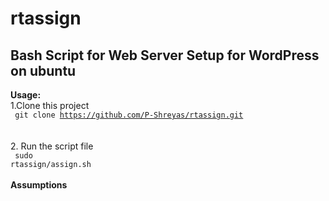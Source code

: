 # rtassign
<h2>Bash Script for Web Server Setup for WordPress on ubuntu</h2>

<B>Usage:</B>
<br>
1.Clone this project
<br>
<code>
git clone https://github.com/P-Shreyas/rtassign.git
</code>
<br><br>
2. Run the script file
<br>
<code>
sudo rtassign/assign.sh
</code>
<br>
<br>
<b>Assumptions</b>

